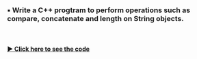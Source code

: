 ### ▪️ Write a C++ progtram to perform operations such as compare, concatenate and length on String objects.

<br/>

#### [▶️ Click here to see the code](./string.cpp)
